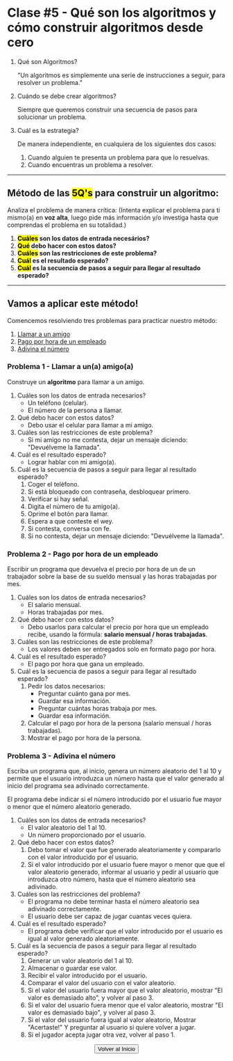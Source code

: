 # Clase \#5 - Qué son los algoritmos y cómo construir algoritmos desde cero

1. Qué son Algoritmos?
    
    "Un algoritmos es simplemente una serie de instrucciones a seguir, para resolver un problema."

1. Cuándo se debe crear algoritmos?

    Siempre que queremos construir una secuencia de pasos para solucionar un problema.

1. Cuál es la estrategia?
  
    De manera independiente, en cualquiera de los siguientes dos casos:
    1. Cuando alguien te presenta un problema para que lo resuelvas.
    1. Cuando encuentras un problema a resolver.
___

## Método de las <mark title="Son cinco q's, porque en portugués, las palabras como 'cual' se escriben con Q">5Q's</mark> para construir un **algoritmo**:



Analiza el problema de manera crítica:
(Intenta explicar el problema para ti mismo\(a\) en **voz alta**, luego pide más información y/o investiga hasta que comprendas el problema en su totalidad.)

1. **<mark title="Quais">Cuáles</mark> son los datos de entrada necesários?**
1. **<mark title="O qué">Qué</mark> debo hacer con estos datos?**
1. **<mark title="Quais">Cuáles</mark> son las restricciones de este problema?**
1. **<mark title="Qual">Cuál</mark> es el resultado esperado?**
1. **<mark title="Qual">Cuál</mark> es la secuencia de pasos a seguir para llegar al resultado esperado?**

___

## Vamos a aplicar este método!
Comencemos resolviendo tres problemas para practicar nuestro método:
  1. [Llamar a un amigo](#problema-1---llamar-a-una-amigoa)
  1. [Pago por hora de un empleado](#problema-2---pago-por-hora-de-un-empleado)
  1. [Adivina el número](#problema-3---adivina-el-número)

### Problema 1 - Llamar a un\(a\) amigo\(a\)
Construye un **algoritmo** para llamar a un amigo.
1. Cuáles son los datos de entrada necesarios?
    * Un teléfono (celular).
    * El número de la persona a llamar.
1. Qué debo hacer con estos datos?
    * Debo usar el celular para llamar a mi amigo.
1. Cuáles son las restricciones de este problema?
    * Si mi amigo no me contesta, dejar un mensaje diciendo: "Devuélveme la llamada".
1. Cuál es el resultado esperado?
    * Lograr hablar con mi amigo(a).
1. Cuál es la secuencia de pasos a seguir para llegar al resultado esperado?
    1. Coger el teléfono.
    1. Si está bloqueado con contraseña, desbloquear primero.
    1. Verificar si hay señal.
    1. Digita el número de tu amigo(a).
    1. Oprime el botón para llamar.
    1. Espera a que conteste el wey.
    1. Si contesta, conversa con fe.
    1. Si no contesta, dejar un mensaje diciendo: "Devuélveme la llamada".

### Problema 2 - Pago por hora de un empleado
Escribir un programa que devuelva el precio por hora de un de un trabajador sobre la base de su sueldo mensual y las horas trabajadas por mes.
1. Cuáles son los datos de entrada necesarios?
    * El salario mensual.
    * Horas trabajadas por mes.
1. Qué debo hacer con estos datos?
    * Debo usarlos para calcular el precio por hora que un empleado recibe, usando la fórmula: **salario mensual / horas trabajadas**.
1. Cuáles son las restricciones de este problema?
    * Los valores deben ser entregados solo en formato pago por hora.
1. Cuál es el resultado esperado?
    * El pago por hora que gana un empleado.
1. Cuál es la secuencia de pasos a seguir para llegar al resultado esperado?
    1. Pedir los datos necesarios:
        * Preguntar cuánto gana por mes.
        * Guardar esa información.
        * Preguntar cuántas horas trabaja por mes.
        * Guardar esa información.
    1. Calcular el pago por hora de la persona (salario mensual / horas trabajadas).
    1. Mostrar el pago por hora de la persona.

### Problema 3 - Adivina el número
Escriba un programa que, al inicio, genera un número aleatorio del 1 al 10 y permite que el usuario introduzca un número hasta que el valor generado al inicio del programa sea adivinado correctamente.

El programa debe indicar si el número introducido por el usuario fue mayor o menor que el número aleatorio generado.
1. Cuáles son los datos de entrada necesarios?
    * El valor aleatorio del 1 al 10.
    * Un número proporcionado por el usuario.
1. Qué debo hacer con estos datos?
    1. Debo tomar el valor que fue generado aleatoriamente y compararlo con el valor introducido por el usuario.
    1. Si el valor introducido por el usuario fuere mayor o menor que que el valor aleatorio generado, informar al usuario y pedir al usuario que introduzca otro número, hasta que el número aleatorio sea adivinado.
1. Cuáles son las restricciones del problema?
    * El programa no debe terminar hasta el número aleatorio sea adivinado correctamente.
    * El usuario debe ser capaz de jugar cuantas veces quiera.
1. Cuál es el resultado esperado?
    * El programa debe verificar que el valor introducido por el usuario es igual al valor generado aleatoriamente.
1. Cuál es la secuencia de pasos a seguir para llegar al resultado esperado?
    1. Generar un valor aleatorio del 1 al 10.
    1. Almacenar o guardar ese valor.
    1. Recibir el valor introducido por el usuario.
    1. Comparar el valor del usuario con el valor aleatorio.
    1. Si el valor del usuario fuera mayor que el valor aleatorio, mostrar "El valor es demasiado alto", y volver al paso 3.
    1. Si el valor del usuario fuera menor que el valor aleatorio, mostrar "El valor es demasiado bajo", y volver al paso 3.
    1. Si el valor del usuario fuera igual al valor aleatorio, Mostrar "Acertaste!" Y preguntar al usuario si quiere volver a jugar.
    1. Si el jugador acepta jugar otra vez, volver al paso 1.

[<p align="center"><input type="button" value="Volver al Inicio"></p>](../)
